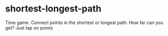 # shortest-longest-path
Time game. Connect points in the shortest or longest path. How far can you get? Just tap on points
